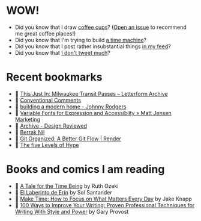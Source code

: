 # WOW!

- Did you know that I draw [coffee cups](https://papercups.mamuso.net/)? ([Open an issue](https://github.com/mamuso/papercups/issues) to recommend me great coffee places!)
- Did you know that I'm trying to build [a time machine](https://github.com/mamuso/fluxcapacitor)?
- Did you know that I post rather insubstantial things [in my feed](https://feed.mamuso.net/)?
- Did you know that [I don't tweet much](https://twitter.com/mamuso)?

# Recent bookmarks

- 👀 [This Just In: Milwaukee Transit Passes – Letterform Archive](https://letterformarchive.org/news/view/milwaukee-transit-passes?mc_cid=0ea70f765c&mc_eid=d045de695f)
- 👀 [Conventional Comments](https://conventionalcomments.org/)
- 👀 [building a modern home - Johnny Rodgers](https://johnnyrodgers.is/building-a-modern-home)
- 👀 [Variable Fonts for Expression and Accessibilty » Matt Jensen Marketing](https://mattjensenmarketing.com/variable-fonts/)
- 👀 [Archive - Design Reviewed](https://www.designreviewed.com/archive/)
- 👀 [Berrak Nil](https://berraknil.github.io/)
- 👀 [Git Organized: A Better Git Flow | Render](https://render.com/blog/git-organized-a-better-git-flow)
- 👀 [The five Levels of Hype](https://johannesklingebiel.de/2022/01/12/hype-as-a-scale.html)


# Books and comics I am reading

- 📘 [A Tale for the Time Being](https://www.goodreads.com/book/show/57363023) by Ruth Ozeki
- 📘 [El Laberinto de Erin](https://www.goodreads.com/book/show/60091934) by Sol Santander
- 📘 [Make Time: How to Focus on What Matters Every Day](https://www.goodreads.com/book/show/39317186) by Jake Knapp
- 📘 [100 Ways to Improve Your Writing: Proven Professional Techniques for Writing With Style and Power](https://www.goodreads.com/book/show/43229424) by Gary Provost

